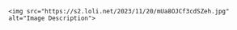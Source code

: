 
<html lang="en">
<head>
    <meta charset="UTF-8">
    <meta name="viewport" content="width=device-width, initial-scale=1.0">
    <title>Your Website Title</title>
</head>
<body>

    <img src="https://s2.loli.net/2023/11/20/mUa8OJCf3cdSZeh.jpg" alt="Image Description">

</body>
</html>
